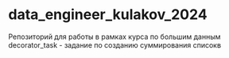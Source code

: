 # data_engineer_kulakov_2024
Репозиторий для работы в рамках курса по большим данным
decorator_task - задание по созданию суммирования списокв
